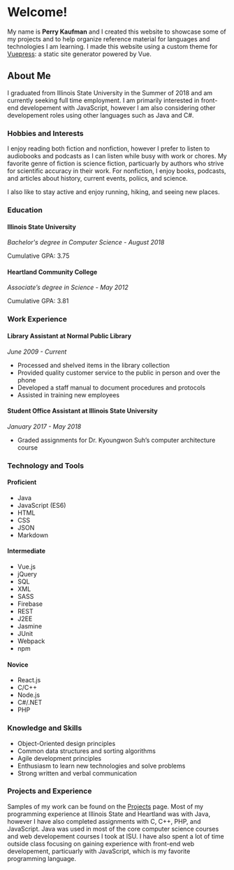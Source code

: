 # Welcome!

My name is **Perry Kaufman** and I created this website to showcase some of my projects and to help organize reference material for languages and technologies I am learning. I made this website using a custom theme for [Vuepress](https://vuepress.vuejs.org/): a static site generator powered by Vue.

## About Me

I graduated from Illinois State University in the Summer of 2018 and am currently seeking full time employment. I am primarily interested in front-end developement with JavaScript, however I am also considering other developement roles using other languages such as Java and C#.

### Hobbies and Interests

I enjoy reading both fiction and nonfiction, however I prefer to listen to audiobooks and podcasts as I can listen while busy with work or chores. My favorite genre of fiction is science fiction, particuarly by authors who strive for scientific accuracy in their work. For nonfiction, I enjoy books, podcasts, and articles about history, current events, poliics, and science.

I also like to stay active and enjoy running, hiking, and seeing new places.

### Education
#### Illinois State University
_Bachelor's degree in Computer Science - August 2018_

Cumulative GPA: 3.75 

#### Heartland Community College
_Associate’s degree in Science - May 2012_

Cumulative GPA: 3.81

### Work Experience
#### Library Assistant at Normal Public Library
_June 2009 - Current_
* Processed and shelved items in the library collection
* Provided quality customer service to the public in person and over the phone
* Developed a staff manual to document procedures and protocols
* Assisted in training new employees

#### Student Office Assistant at Illinois State University
_January 2017 - May 2018_
* Graded assignments for Dr. Kyoungwon Suh’s computer architecture course

### Technology and Tools
#### Proficient
* Java
* JavaScript (ES6)
* HTML
* CSS
* JSON
* Markdown

#### Intermediate
* Vue.js
* jQuery
* SQL
* XML
* SASS
* Firebase
* REST
* J2EE
* Jasmine
* JUnit
* Webpack
* npm

#### Novice
* React.js
* C/C++
* Node.js
* C#/.NET
* PHP

### Knowledge and Skills
* Object-Oriented design principles
* Common data structures and sorting algorithms
* Agile development principles
* Enthusiasm to learn new technologies and solve problems
* Strong written and verbal communication

### Projects and Experience
Samples of my work can be found on the [Projects](/projects/) page. Most of my programming experience at Illinois State and Heartland was with Java, however I have also completed assignments with C, C++, PHP, and JavaScript. Java was used in most of the core computer science courses and web developement courses I took at ISU. I have also spent a lot of time outside class focusing on gaining experience with front-end web developement, particuarly with JavaScript, which is my favorite programming language.